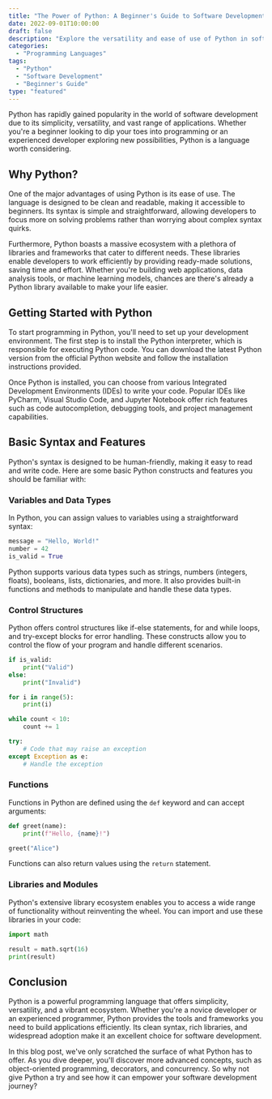 ```yaml
---
title: "The Power of Python: A Beginner's Guide to Software Development"
date: 2022-09-01T10:00:00
draft: false
description: "Explore the versatility and ease of use of Python in software development and learn how to get started."
categories:
  - "Programming Languages"
tags:
  - "Python"
  - "Software Development"
  - "Beginner's Guide"
type: "featured"
---
```


Python has rapidly gained popularity in the world of software development due to its simplicity, versatility, and vast range of applications. Whether you're a beginner looking to dip your toes into programming or an experienced developer exploring new possibilities, Python is a language worth considering.

## Why Python?

One of the major advantages of using Python is its ease of use. The language is designed to be clean and readable, making it accessible to beginners. Its syntax is simple and straightforward, allowing developers to focus more on solving problems rather than worrying about complex syntax quirks.

Furthermore, Python boasts a massive ecosystem with a plethora of libraries and frameworks that cater to different needs. These libraries enable developers to work efficiently by providing ready-made solutions, saving time and effort. Whether you're building web applications, data analysis tools, or machine learning models, chances are there's already a Python library available to make your life easier.

## Getting Started with Python

To start programming in Python, you'll need to set up your development environment. The first step is to install the Python interpreter, which is responsible for executing Python code. You can download the latest Python version from the official Python website and follow the installation instructions provided.

Once Python is installed, you can choose from various Integrated Development Environments (IDEs) to write your code. Popular IDEs like PyCharm, Visual Studio Code, and Jupyter Notebook offer rich features such as code autocompletion, debugging tools, and project management capabilities.

## Basic Syntax and Features

Python's syntax is designed to be human-friendly, making it easy to read and write code. Here are some basic Python constructs and features you should be familiar with:

### Variables and Data Types

In Python, you can assign values to variables using a straightforward syntax:

```python
message = "Hello, World!"
number = 42
is_valid = True
```

Python supports various data types such as strings, numbers (integers, floats), booleans, lists, dictionaries, and more. It also provides built-in functions and methods to manipulate and handle these data types.

### Control Structures

Python offers control structures like if-else statements, for and while loops, and try-except blocks for error handling. These constructs allow you to control the flow of your program and handle different scenarios.

```python
if is_valid:
    print("Valid")
else:
    print("Invalid")

for i in range(5):
    print(i)

while count < 10:
    count += 1

try:
    # Code that may raise an exception
except Exception as e:
    # Handle the exception
```

### Functions

Functions in Python are defined using the `def` keyword and can accept arguments:

```python
def greet(name):
    print(f"Hello, {name}!")

greet("Alice")
```

Functions can also return values using the `return` statement.

### Libraries and Modules

Python's extensive library ecosystem enables you to access a wide range of functionality without reinventing the wheel. You can import and use these libraries in your code:

```python
import math

result = math.sqrt(16)
print(result)
```

## Conclusion

Python is a powerful programming language that offers simplicity, versatility, and a vibrant ecosystem. Whether you're a novice developer or an experienced programmer, Python provides the tools and frameworks you need to build applications efficiently. Its clean syntax, rich libraries, and widespread adoption make it an excellent choice for software development.

In this blog post, we've only scratched the surface of what Python has to offer. As you dive deeper, you'll discover more advanced concepts, such as object-oriented programming, decorators, and concurrency. So why not give Python a try and see how it can empower your software development journey?
